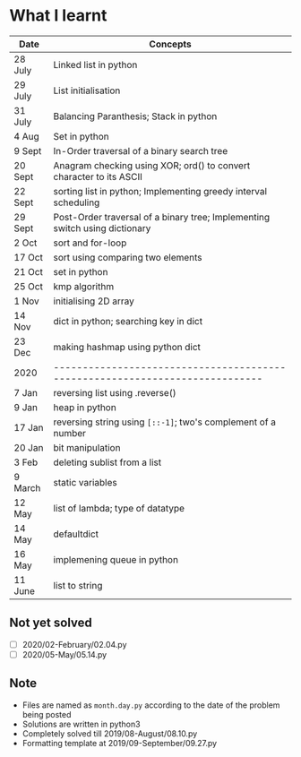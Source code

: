 # What I learnt

| Date    | Concepts                                                                    |
| ------- | --------------------------------------------------------------------------- |
| 28 July | Linked list in python                                                       |
| 29 July | List initialisation                                                         |
| 31 July | Balancing Paranthesis; Stack in python                                      |
| 4 Aug   | Set in python                                                               |
| 9  Sept | In-Order traversal of a binary search tree                                  |
| 20 Sept | Anagram checking using XOR; ord() to convert character to its ASCII         |
| 22 Sept | sorting list in python; Implementing greedy interval scheduling             |
| 29 Sept | Post-Order traversal of a binary tree; Implementing switch using dictionary |
| 2 Oct   | sort and for-loop                                                           |
| 17 Oct  | sort using comparing two elements                                           |
| 21 Oct  | set in python                                                               |
| 25 Oct  | kmp algorithm                                                               |
| 1 Nov   | initialising 2D array                                                       |
| 14 Nov  | dict in python; searching key in dict                                       |
| 23 Dec  | making hashmap using python dict                                            |
| 2020    | ----------------------------------------------------------------------------|
| 7 Jan   | reversing list using .reverse()                                             |
| 9 Jan   | heap in python                                                              |
| 17 Jan  | reversing string using `[::-1]`; two's complement of a number               |
| 20 Jan  | bit manipulation                                                            |
| 3 Feb   | deleting sublist from a list                                                |
| 9 March | static variables                                                            |
| 12 May  | list of lambda; type of datatype                                            |
| 14 May  | defaultdict                                                                 |
| 16 May  | implemening queue in python                                                 |
| 11 June | list to string                                                              |

## Not yet solved
- [ ] 2020/02-February/02.04.py
- [ ] 2020/05-May/05.14.py

## Note
* Files are named as `month.day.py` according to the date of the problem being posted
* Solutions are written in python3
* Completely solved till 2019/08-August/08.10.py
* Formatting template at 2019/09-September/09.27.py